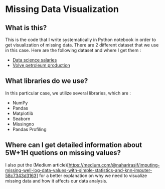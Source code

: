 # Missing Data Visualization
## What is this?
This is the code that I write systematically in Python notebook in order to get visualization of missing data. There are 2 different dataset that we use in this case. Here are the following dataset and where I get them :
- [Data science salaries](https://www.kaggle.com/datasets/saurabhshahane/data-science-jobs-salaries)
- [Volve petroleum production](https://www.equinor.com/energy/volve-data-sharing)

## What libraries do we use?
In this particular case, we utilize several libraries, which are :
- NumPy
- Pandas
- Matplotlib
- Seaborn
- Missingno
- Pandas Profiling

## Where can I get detailed information about 5W+1H quetions on missing values?
I also put the (Medium article)[https://medium.com/@naharirasif/imputing-missing-well-log-data-values-with-simple-statistics-and-knn-imputer-58c7343d3163] for a better explanation on why we need to visualize missing data and how it affects our data analysis.
